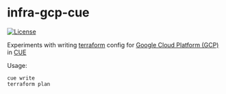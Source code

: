 # infra-gcp-cue

[![License](https://img.shields.io/github/license/seankhliao/blogengine.svg?style=flat-square)](LICENSE)

Experiments with writing [terraform](https://www.terraform.io/)
config for [Google Cloud Platform (GCP)](https://cloud.google.com/)
in [CUE](https://cuelang.org/)

Usage:

```
cue write
terraform plan
```
